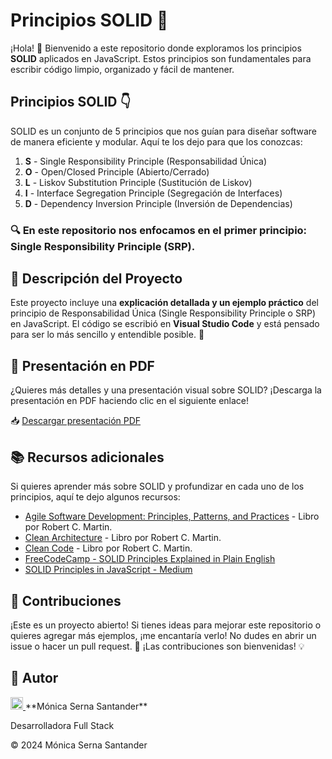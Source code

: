 # Principios SOLID 🚀

¡Hola! 👋 Bienvenido a este repositorio donde exploramos los principios **SOLID** aplicados en JavaScript. Estos principios son fundamentales para escribir código limpio, organizado y fácil de mantener.


## Principios SOLID 👇

SOLID es un conjunto de 5 principios que nos guían para diseñar software de manera eficiente y modular. Aquí te los dejo para que los conozcas:

1. **S** - Single Responsibility Principle (Responsabilidad Única)
2. **O** - Open/Closed Principle (Abierto/Cerrado)
3. **L** - Liskov Substitution Principle (Sustitución de Liskov)
4. **I** - Interface Segregation Principle (Segregación de Interfaces)
5. **D** - Dependency Inversion Principle (Inversión de Dependencias)

### 🔍 En este repositorio nos enfocamos en el primer principio: **Single Responsibility Principle (SRP)**.


## 📄 Descripción del Proyecto

Este proyecto incluye una **explicación detallada y un ejemplo práctico** del principio de Responsabilidad Única (Single Responsibility Principle o SRP) en JavaScript. 
El código se escribió en **Visual Studio Code** y está pensado para ser lo más sencillo y entendible posible. 🌱

## 📂 Presentación en PDF
¿Quieres más detalles y una presentación visual sobre SOLID? ¡Descarga la presentación en PDF haciendo clic en el siguiente enlace!

📥 [Descargar presentación PDF]("C:\Users\monic\Desktop\Presentacion_SOLID.pdf")

## 📚 Recursos adicionales
Si quieres aprender más sobre SOLID y profundizar en cada uno de los principios, aquí te dejo algunos recursos:

- [Agile Software Development: Principles, Patterns, and Practices](https://www.amazon.com/dp/0135974445) - Libro por Robert C. Martin.
- [Clean Architecture](https://www.amazon.com/dp/0134494164) - Libro por Robert C. Martin.
- [Clean Code](https://www.amazon.com/dp/0132350882) - Libro por Robert C. Martin.
- [FreeCodeCamp - SOLID Principles Explained in Plain English](https://www.freecodecamp.org/news/javascript-solid-principles-explained-in-plain-english/)
- [SOLID Principles in JavaScript - Medium](https://medium.com/@cramirez92/s-o-l-i-d-the-first-5-priciples-of-object-oriented-design-with-javascript-790f6ac9b9fa)

## 🤝 Contribuciones
¡Este es un proyecto abierto! Si tienes ideas para mejorar este repositorio o quieres agregar más ejemplos, ¡me encantaría verlo! No dudes en abrir un issue o hacer un pull request. 🙌 ¡Las contribuciones son bienvenidas! 💡

## 💼 Autor
<a href="https://www.linkedin.com/in/monicasernasantander">
    <img src="https://cdn-icons-png.flaticon.com/512/174/174857.png" alt="LinkedIn" width="20" height="20" />
</a>   **Mónica Serna Santander**

Desarrolladora Full Stack


© 2024 Mónica Serna Santander
